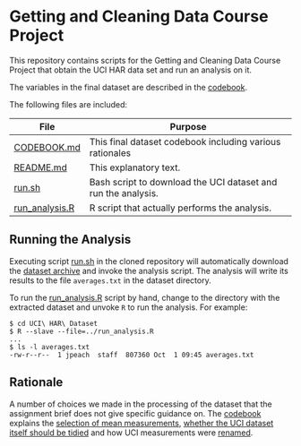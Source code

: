 # Getting and Cleaning Data Course Project

This repository contains scripts for the Getting and Cleaning Data
Course Project that obtain the  UCI HAR data set and run an analysis
on it.

The variables in the final dataset are described in the
[codebook](CODEBOOK.md).

The following files are included:

| File | Purpose |
|------|---------|
| [CODEBOOK.md](CODEBOOK.md) | This final dataset codebook including various rationales |
| [README.md](README.md) | This explanatory text. |
| [run.sh](run.sh) | Bash script to download the UCI dataset and run the analysis. |
| [run_analysis.R](run_analysis.R) | R script that actually performs the analysis. |

## Running the Analysis

Executing script [run.sh](run.sh) in the cloned repository will
automatically download the [dataset
archive](https://d396qusza40orc.cloudfront.net/getdata%2Fprojectfiles%2FUCI%20HAR%20Dataset.zip)
and invoke the analysis script. The analysis will write its results
to the file ``averages.txt`` in the dataset directory.

To run the [run_analysis.R](run_analysis.R) script by hand, change
to the directory with the extracted dataset and unvoke ``R`` to run
the analysis. For example:

    $ cd UCI\ HAR\ Dataset
    $ R --slave --file=../run_analysis.R
    ...
    $ ls -l averages.txt
    -rw-r--r--  1 jpeach  staff  807360 Oct  1 09:45 averages.txt

## Rationale

A number of choices we made in the processing of the dataset that
the assignment brief does not give specific guidance on. The
[codebook](CODEBOOK.md) explains the
[selection of mean measurements](CODEBOOK.md#interpreting-mean-measurements),
[whether the UCI dataset itself should be tidied](CODEBOOK.md#tidying-uci-measurements)
and how UCI measurements were
[renamed](CODEBOOK.md#measurement-nomencalature).

